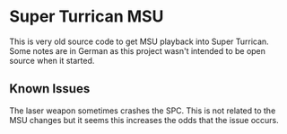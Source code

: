 # Super Turrican MSU

This is very old source code to get MSU playback into Super Turrican.
Some notes are in German as this project wasn't intended to be open source when it started.

## Known Issues

The laser weapon sometimes crashes the SPC. This is not related to the MSU changes but it
seems this increases the odds that the issue occurs.

